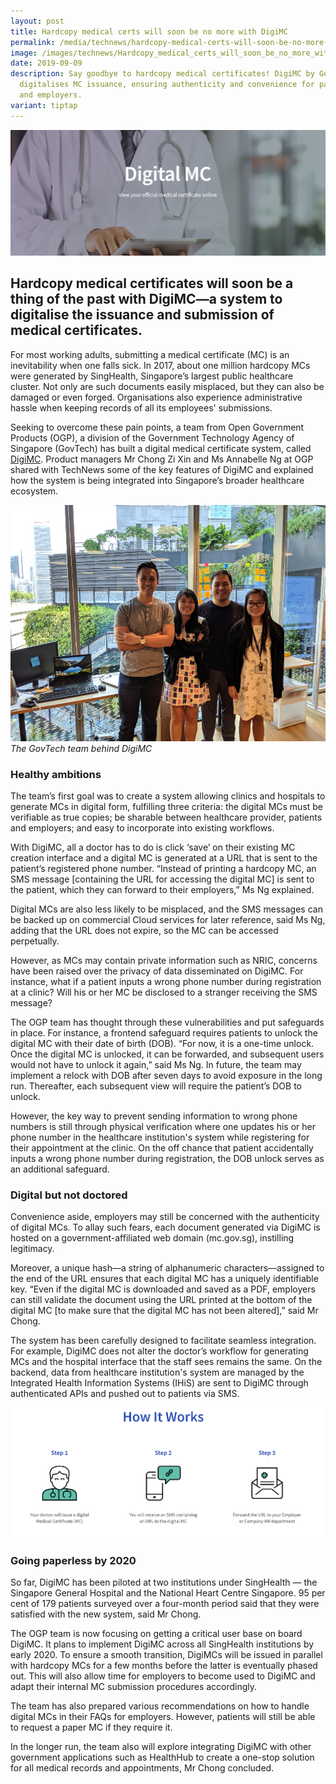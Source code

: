 ```yaml
---
layout: post
title: Hardcopy medical certs will soon be no more with DigiMC
permalink: /media/technews/hardcopy-medical-certs-will-soon-be-no-more-with-digimc/
image: /images/technews/Hardcopy_medical_certs_will_soon_be_no_more_with_DigiMC_1.jpg
date: 2019-09-09
description: Say goodbye to hardcopy medical certificates! DigiMC by GovTech
  digitalises MC issuance, ensuring authenticity and convenience for patients
  and employers.
variant: tiptap
---
```

![DigiMC by GovTech](/images/technews/digimc-part1.PNG)

Hardcopy medical certificates will soon be a thing of the past with DigiMC—a system to digitalise the issuance and submission of medical certificates. 
--
 
For most working adults, submitting a medical certificate (MC) is an inevitability when one falls sick. In 2017, about one million hardcopy MCs were generated by SingHealth, Singapore’s largest public healthcare cluster. Not only are such documents easily misplaced, but they can also be damaged or even forged. Organisations also experience administrative hassle when keeping records of all its employees' submissions.

Seeking to overcome these pain points, a team from Open Government Products (OGP), a division of the Government Technology Agency of Singapore (GovTech) has built a digital medical certificate system, called [DigiMC](https://www.mc.gov.sg/). Product managers Mr Chong Zi Xin and Ms Annabelle Ng at OGP shared with TechNews some of the key features of DigiMC and explained how the system is being integrated into Singapore’s broader healthcare ecosystem.

![DigiMC by GovTech](/images/technews/digimc-part2.png)
*The GovTech team behind DigiMC*

### **Healthy ambitions**

The team’s first goal was to create a system allowing clinics and hospitals to generate MCs in digital form, fulfilling three criteria: the digital MCs must be verifiable as true copies; be sharable between healthcare provider, patients and employers; and easy to incorporate into existing workflows.

With DigiMC, all a doctor has to do is click ‘save’ on their existing MC creation interface and a digital MC is generated at a URL that is sent to the patient’s registered phone number. “Instead of printing a hardcopy MC, an SMS message [containing the URL for accessing the digital MC] is sent to the patient, which they can forward to their employers,” Ms Ng explained.

Digital MCs are also less likely to be misplaced, and the SMS messages can be backed up on commercial Cloud services for later reference, said Ms Ng, adding that the URL does not expire, so the MC can be accessed perpetually. 

However, as MCs may contain private information such as NRIC, concerns have been raised over the privacy of data disseminated on DigiMC. For instance, what if a patient inputs a wrong phone number during registration at a clinic? Will his or her MC be disclosed to a stranger receiving the SMS message?

The OGP team has thought through these vulnerabilities and put safeguards in place. For instance, a frontend safeguard requires patients to unlock the digital MC with their date of birth (DOB). “For now, it is a one-time unlock. Once the digital MC is unlocked, it can be forwarded, and subsequent users would not have to unlock it again,” said Ms Ng. In future, the team may implement a relock with DOB after seven days to avoid exposure in the long run. Thereafter, each subsequent view will require the patient’s DOB to unlock. 

However, the key way to prevent sending information to wrong phone numbers is still through physical verification where one updates his or her phone number in the healthcare institution's system while registering for their appointment at the clinic. On the off chance that patient accidentally inputs a wrong phone number during registration, the DOB unlock serves as an additional safeguard.

### **Digital but not doctored**

Convenience aside, employers may still be concerned with the authenticity of digital MCs. To allay such fears, each document generated via DigiMC is hosted on a government-affiliated web domain (mc.gov.sg), instilling legitimacy. 

Moreover, a unique hash—a string of alphanumeric characters—assigned to the end of the URL ensures that each digital MC has a uniquely identifiable key. “Even if the digital MC is downloaded and saved as a PDF, employers can still validate the document using the URL printed at the bottom of the digital MC [to make sure that the digital MC has not been altered],” said Mr Chong.

The system has been carefully designed to facilitate seamless integration. For example, DigiMC does not alter the doctor’s workflow for generating MCs and the hospital interface that the staff sees remains the same. On the backend, data from healthcare institution's system are managed by the Integrated Health Information Systems (IHiS) are sent to DigiMC through authenticated APIs and pushed out to patients via SMS. 

![DigiMC by GovTech](/images/technews/digimc-part3.png)

### **Going paperless by 2020**

So far, DigiMC has been piloted at two institutions under SingHealth — the Singapore General Hospital and the National Heart Centre Singapore. 95 per cent of 179 patients surveyed over a four-month period said that they were satisfied with the new system, said Mr Chong.

The OGP team is now focusing on getting a critical user base on board DigiMC. It plans to implement DigiMC across all SingHealth institutions by early 2020. To ensure a smooth transition, DigiMCs will be issued in parallel with hardcopy MCs for a few months before the latter is eventually phased out. This will also allow time for employers to become used to DigiMC and adapt their internal MC submission procedures accordingly.

The team has also prepared various recommendations on how to handle digital MCs in their FAQs for employers. However, patients will still be able to request a paper MC if they require it. 

In the longer run, the team also will explore integrating DigiMC with other government applications such as HealthHub to create a one-stop solution for all medical records and appointments, Mr Chong concluded.